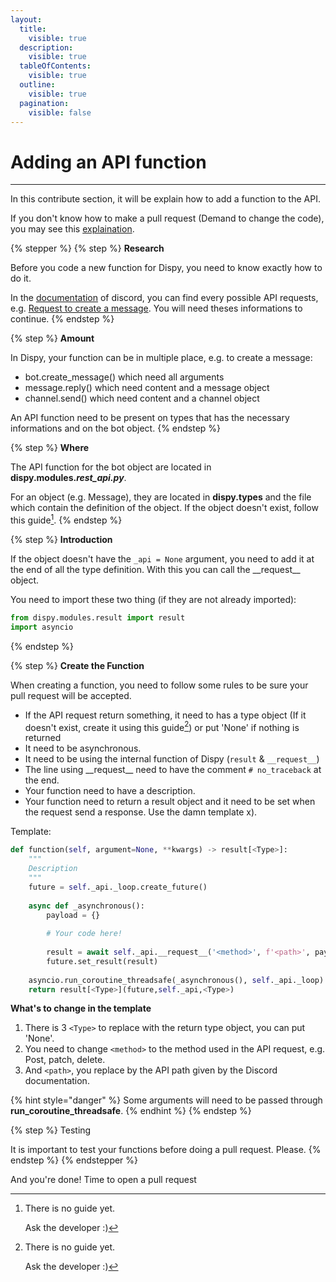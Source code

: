 ```yaml
---
layout:
  title:
    visible: true
  description:
    visible: true
  tableOfContents:
    visible: true
  outline:
    visible: true
  pagination:
    visible: false
---
```


# Adding an API function

***

In this contribute section, it will be explain how to add a function to the API.

If you don't know how to make a pull request (Demand to change the code), you may see this [explaination](./#how-to-make-a-pull-request).

{% stepper %}
{% step %}
**Research**

Before you code a new function for Dispy, you need to know exactly how to do it.

In the [documentation](https://discord.com/developers/docs/intro) of discord, you can find every possible API requests, e.g. [Request to create a message](https://discord.com/developers/docs/resources/message#create-message). You will need theses informations to continue.
{% endstep %}

{% step %}
**Amount**

In Dispy, your function can be in multiple place, e.g. to create a message:

* bot.create\_message() which need all arguments
* message.reply() which need content and a message object
* channel.send() which need content and a channel object

An API function need to be present on types that has the necessary informations and on the bot object.
{% endstep %}

{% step %}
**Where**

The API function for the bot object are located in **dispy.modules.**_**rest\_api.py**_.

For an object (e.g. Message), they are located in **dispy.types** and the file which contain the definition of the object. If the object doesn't exist, follow this guide[^1].
{% endstep %}

{% step %}
**Introduction**

If the object doesn't have the `_api = None` argument, you need to add it at the end of all the type definition. With this you can call the \_\_request\_\_ object.

You need to import these two thing (if they are not already imported):

```python
from dispy.modules.result import result
import asyncio
```
{% endstep %}

{% step %}
**Create the Function**

When creating a function, you need to follow some rules to be sure your pull request will be accepted.

* If the API request return something, it need to has a type object (If it doesn't exist, create it using this guide[^1]) or put 'None' if nothing is returned
* It need to be asynchronous.
* It need to be using the internal function of Dispy (`result` & `__request__`)
* The line using \_\_request\_\_ need to have the comment `# no_traceback` at the end.
* Your function need to have a description.
* Your function need to return a result object and it need to be set when the request send a response. Use the damn template x).

Template:

```python
def function(self, argument=None, **kwargs) -> result[<Type>]:
    """
    Description
    """
    future = self._api._loop.create_future()
    
    async def _asynchronous():
        payload = {}
        
        # Your code here!
        
        result = await self._api.__request__('<method>', f'<path>', payload) # no_traceback
        future.set_result(result)
    
    asyncio.run_coroutine_threadsafe(_asynchronous(), self._api._loop)
    return result[<Type>](future,self._api,<Type>)
```

**What's to change in the template**

1. There is 3 `<Type>` to replace with the return type object, you can put 'None'.
2. You need to change `<method>` to the method used in the API request, e.g. Post, patch, delete.
3. And `<path>`, you replace by the API path given by the Discord documentation.

{% hint style="danger" %}
Some arguments will need to be passed through **run\_coroutine\_threadsafe**.
{% endhint %}
{% endstep %}

{% step %}
Testing

It is important to test your functions before doing a pull request. Please.
{% endstep %}
{% endstepper %}

And you're done! Time to open a pull request

[^1]: There is no guide yet.

    Ask the developer :)
